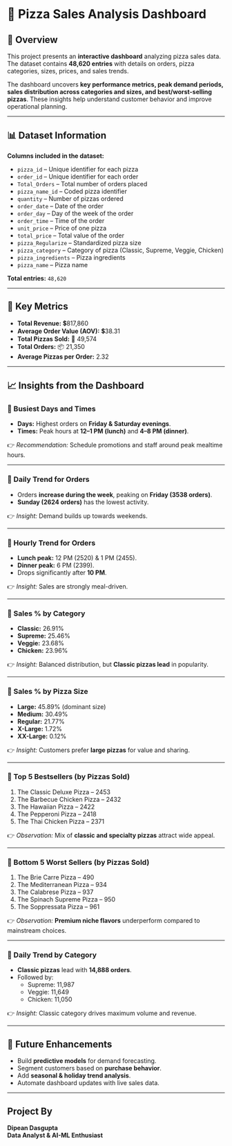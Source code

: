 # 🍕 Pizza Sales Analysis Dashboard

## 📌 Overview  
This project presents an **interactive dashboard** analyzing pizza sales data. The dataset contains **48,620 entries** with details on orders, pizza categories, sizes, prices, and sales trends.  

The dashboard uncovers **key performance metrics, peak demand periods, sales distribution across categories and sizes, and best/worst-selling pizzas**. These insights help understand customer behavior and improve operational planning.  

---

## 📊 Dataset Information  
**Columns included in the dataset:**  

- `pizza_id` – Unique identifier for each pizza  
- `order_id` – Unique identifier for each order  
- `Total_Orders` – Total number of orders placed  
- `pizza_name_id` – Coded pizza identifier  
- `quantity` – Number of pizzas ordered  
- `order_date` – Date of the order  
- `order_day` – Day of the week of the order  
- `order_time` – Time of the order  
- `unit_price` – Price of one pizza  
- `total_price` – Total value of the order  
- `pizza_Regularize` – Standardized pizza size  
- `pizza_category` – Category of pizza (Classic, Supreme, Veggie, Chicken)  
- `pizza_ingredients` – Pizza ingredients  
- `pizza_name` – Pizza name  

**Total entries:** `48,620`  

---

## 🚀 Key Metrics  

- **Total Revenue:** 💲817,860  
- **Average Order Value (AOV):** 💲38.31  
- **Total Pizzas Sold:** 🥘 49,574  
- **Total Orders:** 📦 21,350  
- **Average Pizzas per Order:** 2.32  

---

## 📈 Insights from the Dashboard  

### 🔹 Busiest Days and Times  
- **Days:** Highest orders on **Friday & Saturday evenings**.  
- **Times:** Peak hours at **12–1 PM (lunch)** and **4–8 PM (dinner)**.  

👉 *Recommendation:* Schedule promotions and staff around peak mealtime hours.  

---

### 🔹 Daily Trend for Orders  
- Orders **increase during the week**, peaking on **Friday (3538 orders)**.  
- **Sunday (2624 orders)** has the lowest activity.  

👉 *Insight:* Demand builds up towards weekends.  

---

### 🔹 Hourly Trend for Orders  
- **Lunch peak:** 12 PM (2520) & 1 PM (2455).  
- **Dinner peak:** 6 PM (2399).  
- Drops significantly after **10 PM**.  

👉 *Insight:* Sales are strongly meal-driven.  

---

### 🔹 Sales % by Category  
- **Classic:** 26.91%  
- **Supreme:** 25.46%  
- **Veggie:** 23.68%  
- **Chicken:** 23.96%  

👉 *Insight:* Balanced distribution, but **Classic pizzas lead** in popularity.  

---

### 🔹 Sales % by Pizza Size  
- **Large:** 45.89% (dominant size)  
- **Medium:** 30.49%  
- **Regular:** 21.77%  
- **X-Large:** 1.72%  
- **XX-Large:** 0.12%  

👉 *Insight:* Customers prefer **large pizzas** for value and sharing.  

---

### 🔹 Top 5 Bestsellers (by Pizzas Sold)  
1. The Classic Deluxe Pizza – 2453  
2. The Barbecue Chicken Pizza – 2432  
3. The Hawaiian Pizza – 2422  
4. The Pepperoni Pizza – 2418  
5. The Thai Chicken Pizza – 2371  

👉 *Observation:* Mix of **classic and specialty pizzas** attract wide appeal.  

---

### 🔹 Bottom 5 Worst Sellers (by Pizzas Sold)  
1. The Brie Carre Pizza – 490  
2. The Mediterranean Pizza – 934  
3. The Calabrese Pizza – 937  
4. The Spinach Supreme Pizza – 950  
5. The Soppressata Pizza – 961  

👉 *Observation:* **Premium niche flavors** underperform compared to mainstream choices.  

---

### 🔹 Daily Trend by Category  
- **Classic pizzas** lead with **14,888 orders**.  
- Followed by:  
  - Supreme: 11,987  
  - Veggie: 11,649  
  - Chicken: 11,050  

👉 *Insight:* Classic category drives maximum volume and revenue.  

---
## 🔮 Future Enhancements  
- Build **predictive models** for demand forecasting.  
- Segment customers based on **purchase behavior**.  
- Add **seasonal & holiday trend analysis**.  
- Automate dashboard updates with live sales data.  

---
## Project By
**Dipean Dasgupta <br>
Data Analyst & AI-ML Enthusiast**

